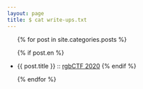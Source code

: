 ```yaml
---
layout: page
title: $ cat write-ups.txt
---
```


<ul>
{% for post in site.categories.posts %}

{% if post.en %}
<li>{{ post.title }} :: <a href="{{ post.url }}" title="{{ post.description }}">rgbCTF 2020</a>
{% endif %}

{% endfor %}
</ul>
